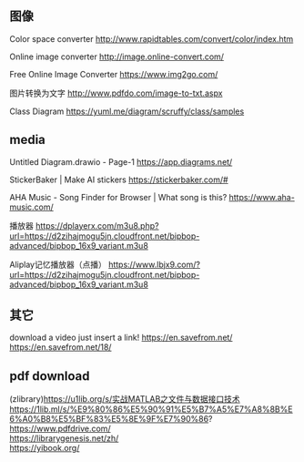 ## 图像
Color space converter 
http://www.rapidtables.com/convert/color/index.htm

Online image converter 
http://image.online-convert.com/

Free Online Image Converter 
https://www.img2go.com/

图片转换为文字 
http://www.pdfdo.com/image-to-txt.aspx

Class Diagram 
https://yuml.me/diagram/scruffy/class/samples


## media
Untitled Diagram.drawio - Page-1
https://app.diagrams.net/  

StickerBaker | Make AI stickers
https://stickerbaker.com/#  

AHA Music - Song Finder for Browser | What song is this?
https://www.aha-music.com/  

播放器
https://dplayerx.com/m3u8.php?url=https://d2zihajmogu5jn.cloudfront.net/bipbop-advanced/bipbop_16x9_variant.m3u8  

Aliplay记忆播放器（点播）
https://www.lbjx9.com/?url=https://d2zihajmogu5jn.cloudfront.net/bipbop-advanced/bipbop_16x9_variant.m3u8  



## 其它
download a video just insert a link! 
https://en.savefrom.net/ 
https://en.savefrom.net/18/

## pdf download
(zlibrary)https://u1lib.org/s/实战MATLAB之文件与数据接口技术  
https://1lib.ml/s/%E9%80%86%E5%90%91%E5%B7%A5%E7%A8%8B%E6%A0%B8%E5%BF%83%E5%8E%9F%E7%90%86?  
https://www.pdfdrive.com/  
https://librarygenesis.net/zh/  
https://yibook.org/
